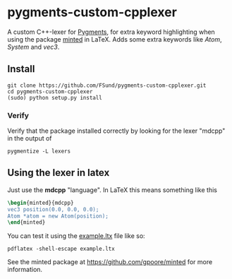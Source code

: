 # pygments-custom-cpplexer

A custom C++-lexer for [Pygments](http://pygments.org/), for extra keyword highlighting when using the package [minted](https://github.com/gpoore/minted) in LaTeX. Adds some extra keywords like *Atom*, *System* and *vec3*.

## Install

    git clone https://github.com/FSund/pygments-custom-cpplexer.git
    cd pygments-custom-cpplexer
    (sudo) python setup.py install

### Verify

Verify that the package installed correctly by looking for the lexer "mdcpp" in the output of

    pygmentize -L lexers

## Using the lexer in latex

Just use the **mdcpp** "language". In LaTeX this means something like this

``` latex
\begin{minted}{mdcpp}
vec3 position(0.0, 0.0, 0.0);
Atom *atom = new Atom(position);
\end{minted}

```

You can test it using the [example.ltx](example.ltx) file like so:

    pdflatex -shell-escape example.ltx

See the minted package at https://github.com/gpoore/minted for more information.
